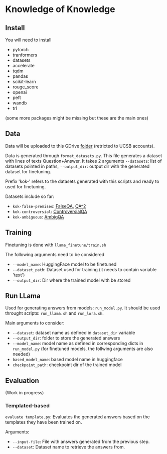 # Knowledge of Knowledge


## Install

You will need to install
 - pytorch
 - tranformers
 - datasets
 - accelerate
 - tqdm
 - pandas
 - scikit-learn
 - rouge_score
 - openai
 - peft
 - wandb
 - trl

(some more packages might be missing but these are the main ones)

## Data

Data will be uploaded to this GDrive [folder](https://drive.google.com/drive/folders/1A_RzxAUSn7tOMrxcB4ocW86rc1r6TgfK?usp=sharing) (retricted to UCSB accounts). 

Data is generated through `format_datasets.py`. This file generates a dataset with lines of texts Question+Answer. It takes 2 arguments `--datasets`: list of datasets pointed in paths, `--output_dir`: output dir with the generated dataset for finetuning.

Prefix 'kok-' refers to the datasets generated with this scripts and ready to used for finetuning.

Datasets include so far: 

- `kok-false-premises`: [FalseQA](https://aclanthology.org/2023.acl-long.309/), [QA^2](https://aclanthology.org/2023.acl-long.472/)
- `kok-controversial`: [ControversialQA](https://arxiv.org/abs/2302.05061)
- `kok-ambiguous`: [AmbigQA](https://arxiv.org/abs/2004.10645) 


## Training

Finetuning is done with `llama_finetune/train.sh`

The following arguments need to be considered 

- `--model_name`: HuggingFace model to be finetuned
- `--dataset_path`: Dataset used for training (it needs to contain variable 'text')
- `--output_dir`: Dir where the trained model with be stored

## Run LLama

Used for generating answers from models: `run_model.py`. It should be used throught scripts: `run_llama.sh` and `run_lora.sh`.

Main arguments to consider: 
- `--dataset`: dataset name as defined in `dataset_dir` variable
- `--output_dir`: folder to store the generated answers
- `--model_name`: model name as defined in corresponding dicts in `run_model.py`
(for finetuned models, the follwing arguments are also needed)
- `based_model_name`: based model name in huggingface
- `checkpoint_path`: checkpoint dir of the trained model

## Evaluation

(Work in progress)

### Templated-based

`evaluate template.py`: Evaluates the generated answers based on the templates they have been trained on. 

Arguments: 
- `--input-file`: File with answers generated from the previous step.
- `--dataset`: Dataset name to retrieve the answers from. 

